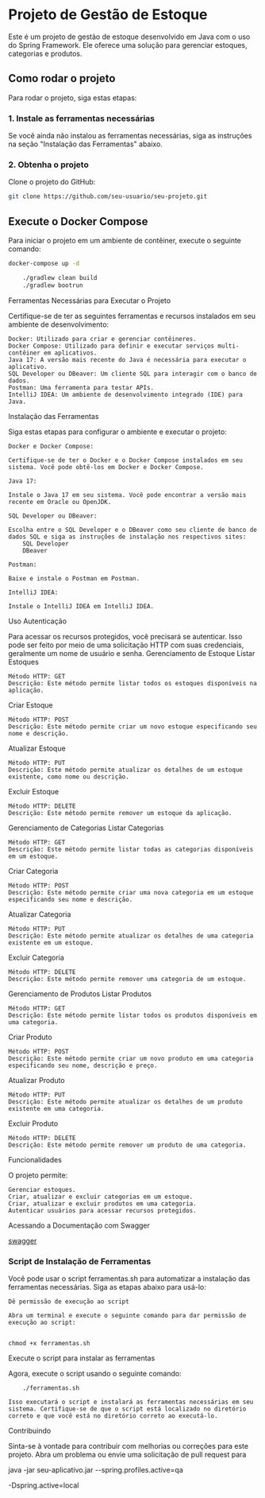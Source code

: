 # Projeto de Gestão de Estoque

Este é um projeto de gestão de estoque desenvolvido em Java com o uso do Spring Framework. Ele oferece uma solução para gerenciar estoques, categorias e produtos.

## Como rodar o projeto

Para rodar o projeto, siga estas etapas:

### 1. Instale as ferramentas necessárias

Se você ainda não instalou as ferramentas necessárias, siga as instruções na seção "Instalação das Ferramentas" abaixo.

### 2. Obtenha o projeto

Clone o projeto do GitHub:

```bash
git clone https://github.com/seu-usuario/seu-projeto.git
```   
## Execute o Docker Compose

Para iniciar o projeto em um ambiente de contêiner, execute o seguinte comando:

```bash
docker-compose up -d
```

```bash
    ./gradlew clean build
    ./gradlew bootrun
```

Ferramentas Necessárias para Executar o Projeto

Certifique-se de ter as seguintes ferramentas e recursos instalados em seu ambiente de desenvolvimento:

    Docker: Utilizado para criar e gerenciar contêineres.
    Docker Compose: Utilizado para definir e executar serviços multi-contêiner em aplicativos.
    Java 17: A versão mais recente do Java é necessária para executar o aplicativo.
    SQL Developer ou DBeaver: Um cliente SQL para interagir com o banco de dados.
    Postman: Uma ferramenta para testar APIs.
    IntelliJ IDEA: Um ambiente de desenvolvimento integrado (IDE) para Java.

Instalação das Ferramentas

Siga estas etapas para configurar o ambiente e executar o projeto:

    Docker e Docker Compose:

    Certifique-se de ter o Docker e o Docker Compose instalados em seu sistema. Você pode obtê-los em Docker e Docker Compose.

    Java 17:

    Instale o Java 17 em seu sistema. Você pode encontrar a versão mais recente em Oracle ou OpenJDK.

    SQL Developer ou DBeaver:

    Escolha entre o SQL Developer e o DBeaver como seu cliente de banco de dados SQL e siga as instruções de instalação nos respectivos sites:
        SQL Developer
        DBeaver

    Postman:

    Baixe e instale o Postman em Postman.

    IntelliJ IDEA:

    Instale o IntelliJ IDEA em IntelliJ IDEA.

Uso
Autenticação

Para acessar os recursos protegidos, você precisará se autenticar. Isso pode ser feito por meio de uma solicitação HTTP com suas credenciais, geralmente um nome de usuário e senha.
Gerenciamento de Estoque
Listar Estoques

    Método HTTP: GET
    Descrição: Este método permite listar todos os estoques disponíveis na aplicação.

Criar Estoque

    Método HTTP: POST
    Descrição: Este método permite criar um novo estoque especificando seu nome e descrição.

Atualizar Estoque

    Método HTTP: PUT
    Descrição: Este método permite atualizar os detalhes de um estoque existente, como nome ou descrição.

Excluir Estoque

    Método HTTP: DELETE
    Descrição: Este método permite remover um estoque da aplicação.

Gerenciamento de Categorias
Listar Categorias

    Método HTTP: GET
    Descrição: Este método permite listar todas as categorias disponíveis em um estoque.

Criar Categoria

    Método HTTP: POST
    Descrição: Este método permite criar uma nova categoria em um estoque especificando seu nome e descrição.

Atualizar Categoria

    Método HTTP: PUT
    Descrição: Este método permite atualizar os detalhes de uma categoria existente em um estoque.

Excluir Categoria

    Método HTTP: DELETE
    Descrição: Este método permite remover uma categoria de um estoque.

Gerenciamento de Produtos
Listar Produtos

    Método HTTP: GET
    Descrição: Este método permite listar todos os produtos disponíveis em uma categoria.

Criar Produto

    Método HTTP: POST
    Descrição: Este método permite criar um novo produto em uma categoria especificando seu nome, descrição e preço.

Atualizar Produto

    Método HTTP: PUT
    Descrição: Este método permite atualizar os detalhes de um produto existente em uma categoria.

Excluir Produto

    Método HTTP: DELETE
    Descrição: Este método permite remover um produto de uma categoria.

Funcionalidades

O projeto permite:

    Gerenciar estoques.
    Criar, atualizar e excluir categorias em um estoque.
    Criar, atualizar e excluir produtos em uma categoria.
    Autenticar usuários para acessar recursos protegidos.

Acessando a Documentação com Swagger

[swagger](http://localhost:8080/swagger-ui/index.html#/)

### Script de Instalação de Ferramentas

Você pode usar o script ferramentas.sh para automatizar a instalação das ferramentas necessárias. Siga as etapas abaixo para usá-lo:

    Dê permissão de execução ao script

    Abra um terminal e execute o seguinte comando para dar permissão de execução ao script:

 ``` shell

chmod +x ferramentas.sh
```

Execute o script para instalar as ferramentas

Agora, execute o script usando o seguinte comando:

```shell
    ./ferramentas.sh
```

    Isso executará o script e instalará as ferramentas necessárias em seu sistema. Certifique-se de que o script está localizado no diretório correto e que você está no diretório correto ao executá-lo.

Contribuindo

Sinta-se à vontade para contribuir com melhorias ou correções para este projeto. Abra um problema ou envie uma solicitação de pull request para


java -jar seu-aplicativo.jar --spring.profiles.active=qa


-Dspring.active=local